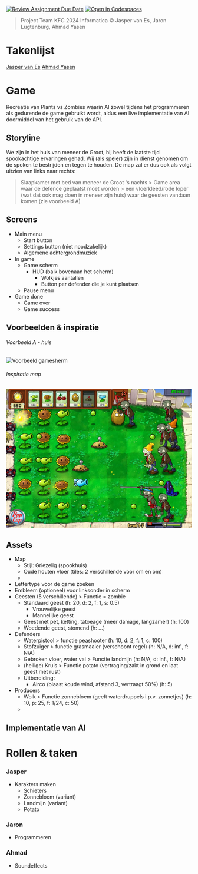 [![Review Assignment Due Date](https://classroom.github.com/assets/deadline-readme-button-24ddc0f5d75046c5622901739e7c5dd533143b0c8e959d652212380cedb1ea36.svg)](https://classroom.github.com/a/nMKE9hqF)
[![Open in Codespaces](https://classroom.github.com/assets/launch-codespace-7f7980b617ed060a017424585567c406b6ee15c891e84e1186181d67ecf80aa0.svg)](https://classroom.github.com/open-in-codespaces?assignment_repo_id=13657597)

> Project Team KFC 2024 Informatica © Jasper van Es, Jaron Lugtenburg, Ahmad Yasen
# Takenlijst
[Jasper van Es](/JASPER.md)
[Ahmad Yasen](/AHMAD.md)

# Game
Recreatie van Plants vs Zombies waarin AI zowel tijdens het programmeren als gedurende de game gebruikt wordt, aldus een live implementatie van AI doormiddel van het gebruik van de API.

## Storyline
We zijn in het huis van meneer de Groot, hij heeft de laatste tijd spookachtige ervaringen gehad. Wij (als speler) zijn in dienst genomen om de spoken te bestrijden en tegen te houden. De map zal er dus ook als volgt uitzien van links naar rechts: 

> Slaapkamer met bed van meneer de Groot 's nachts > Game area waar de defence geplaatst moet worden > een vloerkleed/rode loper (wat dat ook mag doen in meneer zijn huis) waar de geesten vandaan komen (zie voorbeeld A)

## Screens
- Main menu
    - Start button
    - Settings button (niet noodzakelijk)
    - Algemene achtergrondmuziek
- In game
    - Game scherm
        - HUD (balk bovenaan het scherm)
            - Wolkjes aantallen
            - Button per defender die je kunt plaatsen
    - Pause menu
- Game done
    - Game over
    - Game success

## Voorbeelden & inspiratie
###### Voorbeeld A - huis
![Voorbeeld gamesherm]()

###### Inspiratie map
![Voorbeeld gamesherm](images/image.png)
## Assets
- Map
    - Stijl: Griezelig (spookhuis)
    - Oude houten vloer (tiles: 2 verschillende voor om en om)
    - 
- Lettertype voor de game zoeken
- Embleem (optioneel) voor linksonder in scherm
- Geesten (5 verschillende) > Functie = zombie
    - Standaard geest (h: 20, d: 2, f: 1, s: 0.5)
        - Vrouwelijke geest
        - Mannelijke geest
    - Geest met pet, ketting, tatoeage (meer damage, langzamer) (h: 100)
    - Woedende geest, stomend (h: ...)
- Defenders
    - Waterpistool > functie peashooter (h: 10, d: 2, f: 1, c: 100)
    - Stofzuiger > functie grasmaaier (verschoont regel) (h: N/A, d: inf., f: N/A)
    - Gebroken vloer, water val > Functie landmijn (h: N/A, d: inf., f: N/A)
    - (heilige) Kruis > Functie potato (vertraging/zakt in grond en laat geest met rust)
    - Uitbereiding:
        - Airco (blaast koude wind, afstand 3, vertraagt 50%) (h: 5)
- Producers
    - Wolk > Functie zonnebloem (geeft waterdruppels i.p.v. zonnetjes) (h: 10, p: 25, f: 1/24, c: 50)
    - 
## Implementatie van AI

# Rollen & taken

### Jasper
- Karakters maken
    - Schieters
    - Zonnebloem (variant)
    - Landmijn (variant)
    - Potato

### Jaron
- Programmeren

### Ahmad
- Soundeffects